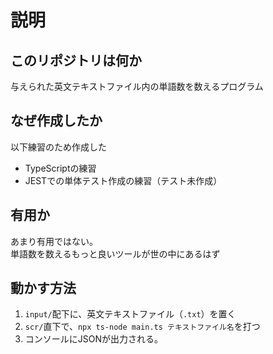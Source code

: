 # 説明

## このリポジトリは何か
与えられた英文テキストファイル内の単語数を数えるプログラム

## なぜ作成したか
以下練習のため作成した
* TypeScriptの練習
* JESTでの単体テスト作成の練習（テスト未作成）

## 有用か
あまり有用ではない。  
単語数を数えるもっと良いツールが世の中にあるはず

## 動かす方法
1. `input/`配下に、英文テキストファイル（`.txt`）を置く
1. `scr/`直下で、`npx ts-node main.ts テキストファイル名`を打つ
1. コンソールにJSONが出力される。
